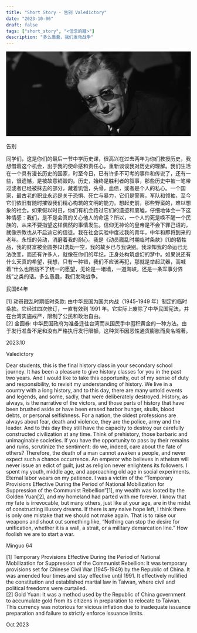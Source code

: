 ```yaml
---
title: "Short Story - 告别 Valedictory"
date: "2023-10-06"
draft: false
tags: ["short_story", "<信念的踵>"]
description: "多么愚蠢，我们发动战争"
---
```

![img](./images/head.jpg)

告别

同学们，这是你们的最后一节中学历史课，很高兴在过去两年为你们教授历史，我想借着这个机会，出于我的使命感和责任心，重新谈谈我对历史的理解。我们生活在一个具有漫长历史的国家，时至今日，已有许多不可考的事件和传说了，还有一些，很遗憾，是被故意销毁的。历史，始终是胜利者的叙事，那些历史中被一笔带过或者已经被抹去的部分，藏着饥饿，头骨，血债，或者是个人的私心。一个国家，最古老的职业永远是关于恐惧、死亡与暴力，它们是警察，军队和领袖，至今它们依旧有随时摧毁我们精心构筑的文明的能力。想起史前，那些野蛮的，难以想象的社会。如果假以时日，你们有机会路过它们的遗迹和废墟，仔细地体会一下这种情感：我们，是不是会真的关心他人的命运？所以，一个人的死是唤不醒一个民族的，从来不要指望这样偶然的事情发生。信仰无神论的皇帝是不会下罪己诏的，就像宗教也从不启迪它的信徒。我在社会实验中度过我的青年，中年和即将到来的老年。永恒的劳动，消磨着我的耐心。我是《动员戡乱时期临时条款》[1]的牺牲品，我的财富被金圆券[2]洗劫一空，我的故乡已与我诀别。我深知我的命运已无法改变，而还有许多人，就像在你们的年纪，正身处构筑虚幻的梦中。如果说还有什么天真的希望，我想，只有一种错，我们不应该再犯，那就是举起武器，高喊着“什么也阻挡不了统一的愿望，无论是一堵墙，一道海峡，还是一条军事分界线”之类的话。多么愚蠢，我们发动战争。

民国64年

[1] 动员戡乱时期临时条款: 由中华民国为国共内战（1945-1949 年）制定的临时条款。它经过四次修订，一直有效到 1991 年。它实际上废除了中华民国宪法，并在台湾实施戒严，限制了公民和政治自由。  
[2] 金圆券: 中华民国政府为准备迁往台湾而从国民手中囤积黄金的一种方法。由于发行准备不足和没有严格执行发行限额，这种货币因恶性通货膨胀而臭名昭著。  

2023.10


Valedictory

Dear students, this is the final history class in your secondary school journey. It has been a pleasure to give history classes for you in the past two years. And I would like to take this opportunity, out of my sense of duty and responsibility, to revisit my understanding of history. We live in a country with a long history, and to this day, there are many untold events and legends, and some, sadly, that were deliberately destroyed. History, as always, is the narrative of the victors, and those parts of history that have been brushed aside or have been erased harbor hunger, skulls, blood debts, or personal selfishness. For a nation, the oldest professions are always about fear, death and violence, they are the police, army and the leader. And to this day they still have the capacity to destroy our carefully constructed civilization at any time. Think of prehistory, those barbaric and unimaginable societies. If you have the opportunity to pass by their remains and ruins, scrutinize the sentiment: do we, indeed, care about the fate of others? Therefore, the death of a man cannot awaken a people, and never expect such a chance occurrence. An emperor who believes in atheism will never issue an edict of guilt, just as religion never enlightens its followers. I spent my youth, middle age, and approaching old age in social experiments. Eternal labor wears on my patience. I was a victim of the “Temporary Provisions Effective During the Period of National Mobilization for Suppression of the Communist Rebellion”[1], my wealth was looted by the Golden Yuan[2], and my homeland had parted with me forever. I know that my fate is irrevocable, but many others, just like at your age, are in the midst of constructing illusory dreams. If there is any naive hope left, I think there is only one mistake that we should not make again. That is to raise our weapons and shout out something like, “Nothing can stop the desire for unification, whether it is a wall, a strait, or a military demarcation line.” How foolish we are to start a war.

Minguo 64

[1] Temporary Provisions Effective During the Period of National Mobilization for Suppression of the Communist Rebellion: It was temporary provisions set for Chinese Civil War (1945-1949) by the Republic of China. It was amended four times and stay effective until 1991. It effectively nullified the constitution and established martial law in Taiwan, where civil and political freedoms were curtailed.  
[2] Gold Yuan: It was a method used by the Republic of China government to accumulate gold from its citizens in preparation to relocate to Taiwan. This currency was notorious for vicious inflation due to inadequate issuance preparation and failure to strictly enforce issuance limits.  

Oct 2023
